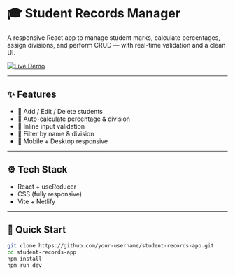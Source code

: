 # 🎓 Student Records Manager

A responsive React app to manage student marks, calculate percentages, assign divisions, and perform CRUD — with real-time validation and a clean UI.

[![Live Demo](https://img.shields.io/badge/Live-Demo-blue?style=for-the-badge&logo=netlify)](https://student-reacords-v2.netlify.app/)

---

## ✨ Features

- 🔹 Add / Edit / Delete students
- 🔹 Auto-calculate percentage & division
- 🔹 Inline input validation
- 🔹 Filter by name & division
- 🔹 Mobile + Desktop responsive

---

## ⚙️ Tech Stack

- React + useReducer
- CSS (fully responsive)
- Vite + Netlify

---

## 🚀 Quick Start

```bash
git clone https://github.com/your-username/student-records-app.git
cd student-records-app
npm install
npm run dev
